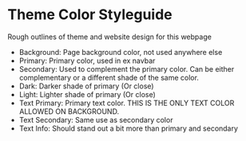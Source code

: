 # Theme Color Styleguide

Rough outlines of theme and website design for this webpage

* Background: Page background color, not used anywhere else
* Primary: Primary color, used in ex navbar
* Secondary: Used to complement the primary color. Can be either complementary or a different shade of the same color.
* Dark: Darker shade of primary (Or close)
* Light: Lighter shade of primary (Or close)
* Text Primary: Primary text color. THIS IS THE ONLY TEXT COLOR ALLOWED ON BACKGROUND.
* Text Secondary: Same use as secondary color
* Text Info: Should stand out a bit more than primary and secondary
